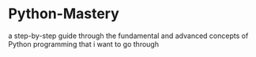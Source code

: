 # Python-Mastery
a step-by-step guide through the fundamental and advanced concepts of Python programming that i want to go through
